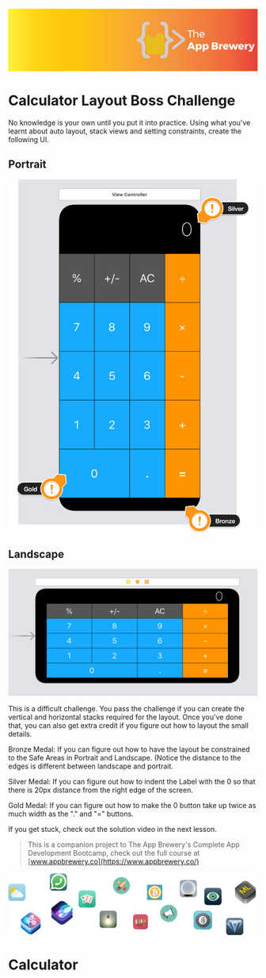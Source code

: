 ![App Brewery Banner](Documentation/AppBreweryBanner.png)

# Calculator Layout Boss Challenge

No knowledge is your own until you put it into practice. Using what you've learnt about auto layout, stack views and setting constraints, create the following UI. 

## Portrait

![Portrait](Documentation/Portrait.png)

## Landscape
![Landscape](Documentation/Landscape.png)

This is a difficult challenge. You pass the challenge if you can create the vertical and horizontal stacks required for the layout. Once you've done that, you can also get extra credit if you figure out how to layout the small details.

Bronze Medal: If you can figure out how to have the layout be constrained to the Safe Areas in Portrait and Landscape. (Notice the distance to the edges is different between landscape and portrait.

Silver Medal: If you can figure out how to indent the Label with the 0 so that there is 20px distance from the right edge of the screen.

Gold Medal: If you can figure out how to make the 0 button take up twice as much width as the "." and "=" buttons.

If you get stuck, check out the solution video in the next lesson.

>This is a companion project to The App Brewery's Complete App Development Bootcamp, check out the full course at [www.appbrewery.co](https://www.appbrewery.co/)

![End Banner](Documentation/readme-end-banner.png)

# Calculator
